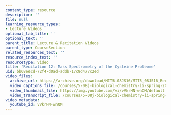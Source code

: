 ```yaml
---
content_type: resource
description: ''
file: null
learning_resource_types:
- Lecture Videos
optional_tab_title: ''
optional_text: ''
parent_title: Lecture & Recitation Videos
parent_type: CourseSection
related_resources_text: ''
resource_index_text: ''
resourcetype: Video
title: 'Recitation 12: Mass Spectrometry of the Cysteine Proteome'
uid: bb68eecd-72f4-d0ad-addb-17c8d477c2ed
video_files:
  archive_url: https://archive.org/download/MIT5.08JS16/MIT5_08JS16_Recitation_12_300k.mp4
  video_captions_file: /courses/5-08j-biological-chemistry-ii-spring-2016/acef028e6196513685ef954ef225a5a2_vVkrHN-wnQM.vtt
  video_thumbnail_file: https://img.youtube.com/vi/vVkrHN-wnQM/default.jpg
  video_transcript_file: /courses/5-08j-biological-chemistry-ii-spring-2016/e9a403cbc7a6440d645c86aed8572dde_vVkrHN-wnQM.pdf
video_metadata:
  youtube_id: vVkrHN-wnQM
---
```

